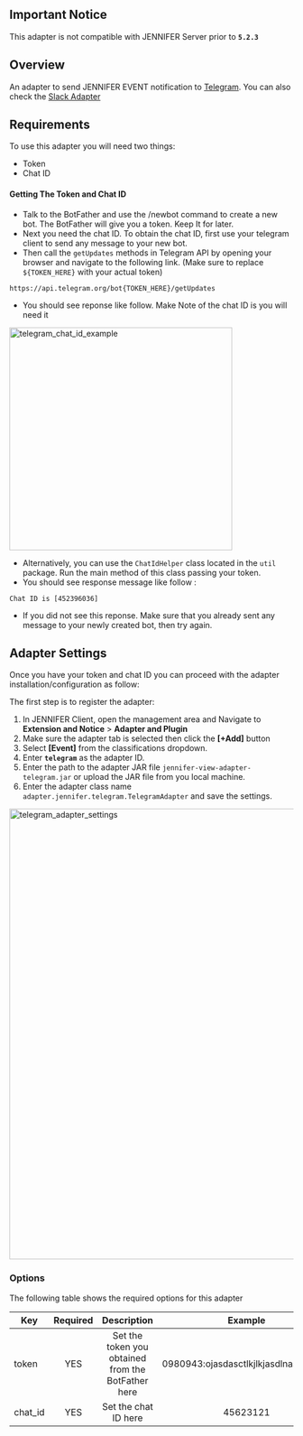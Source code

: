 ## Important Notice
This adapter is not compatible with JENNIFER Server  prior to **`5.2.3`** 

## Overview
An adapter to send JENNIFER EVENT notification to [Telegram](https://telegram.org/). You can also check the [Slack Adapter](https://github.com/jennifersoft/jennifer-view-adapter-slack)

## Requirements
To use this adapter you will need two things: 
* Token
* Chat ID

#### Getting The Token and Chat ID
* Talk to the BotFather and use the /newbot command to create a new bot. The BotFather will give you a token. Keep It for later.
* Next you need the chat ID. To obtain the chat ID, first use your telegram client to send any message to your new bot.
* Then call the `getUpdates` methods in Telegram API by opening your browser and navigate to the following link. (Make sure to replace `${TOKEN_HERE}` with your actual token)
```
https://api.telegram.org/bot{TOKEN_HERE}/getUpdates
```
* You should see reponse like follow. Make Note of the chat ID is you will need it

<img width="395" alt="telegram_chat_id_example" src="https://user-images.githubusercontent.com/3861725/33116235-5fecf274-cfa7-11e7-8b8a-8598b56c67ff.png">



* Alternatively, you can use the `ChatIdHelper` class located in the `util` package. Run the main method of this class passing your token.
* You should see response message like follow : 
```
Chat ID is [452396036]
```

* If you did not see this reponse. Make sure that you already sent any message to your newly created bot, then try again.
 
 
## Adapter Settings
Once you have your token and chat ID you can proceed with the adapter installation/configuration as follow: 

The first step is to register the adapter: 
1. In JENNIFER Client, open the management area and Navigate to  **Extension and Notice** > **Adapter and Plugin**
2. Make sure the adapter tab is selected then click the **[+Add]** button
3. Select **[Event]** from the classifications dropdown.
4. Enter **``telegram``** as the adapter ID.
5. Enter the path to the adapter JAR file ``jennifer-view-adapter-telegram.jar`` or upload the JAR file from you local machine.
6. Enter the adapter class name ``adapter.jennifer.telegram.TelegramAdapter`` and save the settings.
 

<img width="799" alt="telegram_adapter_settings" src="https://user-images.githubusercontent.com/3861725/33116460-24d5ff40-cfa8-11e7-9843-6feec8738803.png">


### Options ##

The following table shows the required options for this adapter

| Key           | Required      | Description | Example |
| ------------- |:-------------:|:-------------:|:-------------:|
| token | YES           | Set the token you obtained from the BotFather here | 0980943:ojasdasctlkjlkjasdlnasdnxcmv|
| chat_id | YES           | Set the chat ID here  | 45623121|
